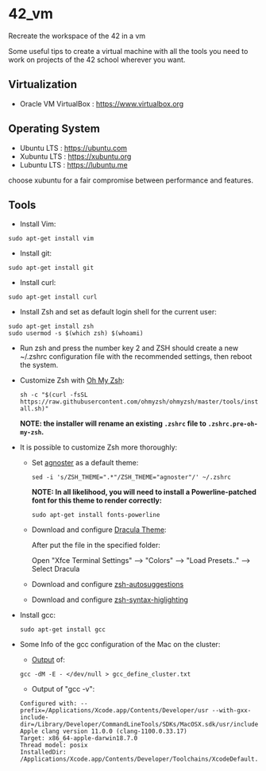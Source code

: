 # 42_vm
Recreate the workspace of the 42 in a vm

Some useful tips to create a virtual machine with all the tools you need to work on projects of the 42 school wherever you want.

## Virtualization

- Oracle VM VirtualBox : https://www.virtualbox.org

## Operating System

- Ubuntu LTS : https://ubuntu.com
- Xubuntu LTS : https://xubuntu.org
- Lubuntu LTS : https://lubuntu.me

choose xubuntu for a fair compromise between performance and features.

## Tools

- Install Vim:
```
sudo apt-get install vim
```
- Install git:
```
sudo apt-get install git
```
- Install curl:
```
sudo apt-get install curl
```
- Install Zsh and set as default login shell for the current user:
```
sudo apt-get install zsh
sudo usermod -s $(which zsh) $(whoami)
```
- Run zsh and press the number key 2 and ZSH should create a new ~/.zshrc configuration file with the recommended settings, then reboot the system.

- Customize Zsh with [Oh My Zsh](https://ohmyz.sh):

  `sh -c "$(curl -fsSL https://raw.githubusercontent.com/ohmyzsh/ohmyzsh/master/tools/install.sh)"`

  **NOTE: the installer will rename an existing `.zshrc` file to `.zshrc.pre-oh-my-zsh`.**
  
 - It is possible to customize Zsh more thoroughly:
    - Set [agnoster](https://github.com/agnoster/agnoster-zsh-theme) as a default theme:
    
      `sed -i 's/ZSH_THEME=".*"/ZSH_THEME="agnoster"/' ~/.zshrc`
      
      **NOTE: In all likelihood, you will need to install a Powerline-patched font for this theme to render correctly:**
      
      `sudo apt-get install fonts-powerline`
      
     - Download and configure [Dracula Theme](https://draculatheme.com/xfce4-terminal):
     
        After put the file in the specified folder:
        
        Open "Xfce Terminal Settings" --> "Colors" --> "Load Presets.." --> Select Dracula
        
     - Download and configure [zsh-autosuggestions](https://github.com/zsh-users/zsh-autosuggestions/blob/master/INSTALL.md#oh-my-zsh)
     - Download and configure [zsh-syntax-higlighting](https://github.com/zsh-users/zsh-autosuggestions/blob/master/INSTALL.md#oh-my-zsh)

- Install gcc:
  ```
  sudo apt-get install gcc
  ```
- Some Info of the gcc configuration of the Mac on the cluster:
  - [Output](./gcc_define_cluster.txt) of:
  ```
  gcc -dM -E - </dev/null > gcc_define_cluster.txt
  ```
  - Output of "gcc -v":
  ```
  Configured with: --prefix=/Applications/Xcode.app/Contents/Developer/usr --with-gxx-include-dir=/Library/Developer/CommandLineTools/SDKs/MacOSX.sdk/usr/include/c++/4.2.1
  Apple clang version 11.0.0 (clang-1100.0.33.17)
  Target: x86_64-apple-darwin18.7.0
  Thread model: posix
  InstalledDir: /Applications/Xcode.app/Contents/Developer/Toolchains/XcodeDefault.xctoolchain/usr/bin
``` 
